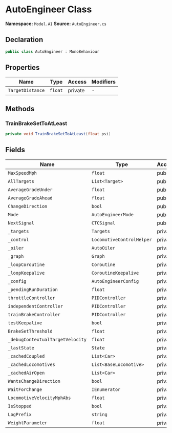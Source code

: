 # AutoEngineer Class

**Namespace:** `Model.AI`
**Source:** `AutoEngineer.cs`

## Declaration

```csharp
public class AutoEngineer : MonoBehaviour
```

## Properties

| Name | Type | Access | Modifiers |
|------|------|--------|-----------|
| `TargetDistance` | `float` | private | - |

## Methods

### TrainBrakeSetToAtLeast

```csharp
private void TrainBrakeSetToAtLeast(float psi)
```

## Fields

| Name | Type | Access | Modifiers |
|------|------|--------|-----------|
| `MaxSpeedMph` | `float` | public | `readonly` |
| `AllTargets` | `List<Target>` | public | `readonly` |
| `AverageGradeUnder` | `float` | public | `readonly` |
| `AverageGradeAhead` | `float` | public | `readonly` |
| `ChangeDirection` | `bool` | public | `readonly` |
| `Mode` | `AutoEngineerMode` | public | `readonly` |
| `NextSignal` | `CTCSignal` | public | `readonly` |
| `_targets` | `Targets` | private | - |
| `_control` | `LocomotiveControlHelper` | private | - |
| `_oiler` | `AutoOiler` | private | - |
| `_graph` | `Graph` | private | - |
| `_loopCoroutine` | `Coroutine` | private | - |
| `_loopKeepalive` | `CoroutineKeepalive` | private | `readonly` |
| `_config` | `AutoEngineerConfig` | private | - |
| `_pendingRunDuration` | `float` | private | - |
| `throttleController` | `PIDController` | private | - |
| `independentController` | `PIDController` | private | - |
| `trainBrakeController` | `PIDController` | private | - |
| `testKeepalive` | `bool` | private | - |
| `BrakeSetThreshold` | `float` | private | `const` |
| `_debugContextualTargetVelocity` | `float` | private | - |
| `_lastState` | `State` | private | - |
| `_cachedCoupled` | `List<Car>` | private | - |
| `_cachedLocomotives` | `List<BaseLocomotive>` | private | - |
| `_cachedAirOpen` | `List<Car>` | private | - |
| `WantsChangeDirection` | `bool` | private | - |
| `WaitForChange` | `IEnumerator` | private | - |
| `LocomotiveVelocityMphAbs` | `float` | private | - |
| `IsStopped` | `bool` | private | - |
| `LogPrefix` | `string` | private | - |
| `WeightParameter` | `float` | private | - |

